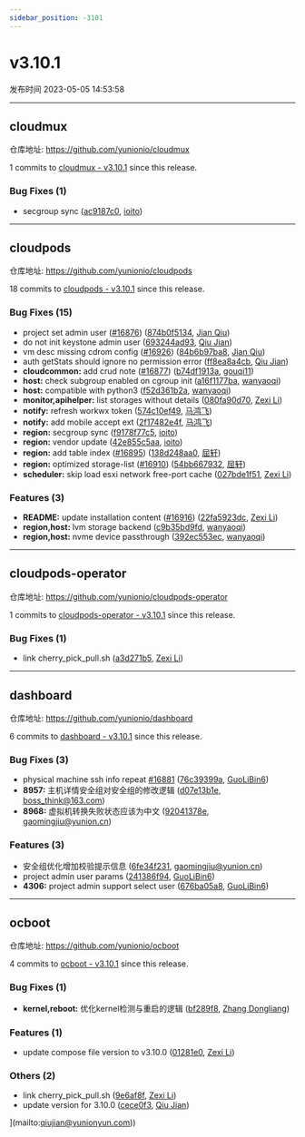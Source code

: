 ```yaml
---
sidebar_position: -3101
---
```


# v3.10.1

发布时间 2023-05-05 14:53:58

-----

## cloudmux

仓库地址: https://github.com/yunionio/cloudmux

1 commits to [cloudmux - v3.10.1](https://github.com/yunionio/cloudmux/compare/v3.10.0...v3.10.1) since this release.

### Bug Fixes (1)
- secgroup sync ([ac9187c0](https://github.com/yunionio/cloudmux/commit/ac9187c0d62c971ca5ae4246cf315300baab44b0), [ioito](mailto:qu_xuan@icloud.com))

-----

## cloudpods

仓库地址: https://github.com/yunionio/cloudpods

18 commits to [cloudpods - v3.10.1](https://github.com/yunionio/cloudpods/compare/v3.10.0...v3.10.1) since this release.

### Bug Fixes (15)
- project set admin user ([#16876](https://github.com/yunionio/cloudpods/issues/16876)) ([874b0f5134](https://github.com/yunionio/cloudpods/commit/874b0f5134943ecf4415f13c16bcc810cd5fb84d), [Jian Qiu](mailto:swordqiu@gmail.com))
- do not init keystone admin user ([693244ad93](https://github.com/yunionio/cloudpods/commit/693244ad939deac1008b1ff7fda916c9a6eb5adb), [Qiu Jian](mailto:qiujian@yunionyun.com))
- vm desc missing cdrom config ([#16926](https://github.com/yunionio/cloudpods/issues/16926)) ([84b6b97ba8](https://github.com/yunionio/cloudpods/commit/84b6b97ba81e53cefa0dc77e6a7947d03f5b4f4f), [Jian Qiu](mailto:swordqiu@gmail.com))
- auth getStats should ignore no permission error ([ff8ea8a4cb](https://github.com/yunionio/cloudpods/commit/ff8ea8a4cb988897f18f404b415c2dd4618432e7), [Qiu Jian](mailto:qiujian@yunionyun.com))
- **cloudcommon:** add crud note ([#16877](https://github.com/yunionio/cloudpods/issues/16877)) ([b74df1913a](https://github.com/yunionio/cloudpods/commit/b74df1913ae22db26443c923a5d6908e7fca892e), [gouqi11](mailto:66834753+gouqi11@users.noreply.github.com))
- **host:** check subgroup enabled on cgroup init ([a16f1177ba](https://github.com/yunionio/cloudpods/commit/a16f1177ba48b411337b4dcdf992675490e33428), [wanyaoqi](mailto:d3lx.yq@gmail.com))
- **host:** compatible with python3 ([f52d361b2a](https://github.com/yunionio/cloudpods/commit/f52d361b2a48b850c916227118692bc5c4feb139), [wanyaoqi](mailto:d3lx.yq@gmail.com))
- **monitor,apihelper:** list storages without details ([080fa90d70](https://github.com/yunionio/cloudpods/commit/080fa90d7079b23e354f80a4b0e248eb8cb341a5), [Zexi Li](mailto:zexi.li@icloud.com))
- **notify:** refresh workwx token ([574c10ef49](https://github.com/yunionio/cloudpods/commit/574c10ef497eb977881f340924820ee8b0cd7a6f), [马鸿飞](mailto:mahongfei@yunion.cn))
- **notify:** add mobile accept ext ([2f17482e4f](https://github.com/yunionio/cloudpods/commit/2f17482e4f0ce168745d80616e6996df3a3385f1), [马鸿飞](mailto:mahongfei@yunion.cn))
- **region:** secgroup sync ([f9178f77c5](https://github.com/yunionio/cloudpods/commit/f9178f77c5d1471f19bd07b07b7afc5b06e54aca), [ioito](mailto:qu_xuan@icloud.com))
- **region:** vendor update ([42e855c5aa](https://github.com/yunionio/cloudpods/commit/42e855c5aa7b4e58c2bc33e0cf25cf0b4c260c9d), [ioito](mailto:qu_xuan@icloud.com))
- **region:** add table index ([#16895](https://github.com/yunionio/cloudpods/issues/16895)) ([138d248aa0](https://github.com/yunionio/cloudpods/commit/138d248aa00e56155cb43d2990521b262fb90c7d), [屈轩](mailto:qu_xuan@icloud.com))
- **region:** optimized storage-list ([#16910](https://github.com/yunionio/cloudpods/issues/16910)) ([54bb667932](https://github.com/yunionio/cloudpods/commit/54bb667932bc5d7f54df68ef462df78cd0777c7e), [屈轩](mailto:qu_xuan@icloud.com))
- **scheduler:** skip load esxi network free-port cache ([027bde1f51](https://github.com/yunionio/cloudpods/commit/027bde1f5169e0173c3916522cb32a6bd0ba2ea4), [Zexi Li](mailto:zexi.li@icloud.com))

### Features (3)
- **README:** update installation content ([#16916](https://github.com/yunionio/cloudpods/issues/16916)) ([22fa5923dc](https://github.com/yunionio/cloudpods/commit/22fa5923dc19149f06955f7fc270bd15dbc2adca), [Zexi Li](mailto:zexi.li@icloud.com))
- **region,host:** lvm storage backend ([c9b35bd9fd](https://github.com/yunionio/cloudpods/commit/c9b35bd9fd0d94ddc02f0d7e4b5b86e1867f0ff5), [wanyaoqi](mailto:d3lx.yq@gmail.com))
- **region,host:** nvme device passthrough ([392ec553ec](https://github.com/yunionio/cloudpods/commit/392ec553ec471437d19eb244b2ac45c9e6a4a877), [wanyaoqi](mailto:d3lx.yq@gmail.com))

-----

## cloudpods-operator

仓库地址: https://github.com/yunionio/cloudpods-operator

1 commits to [cloudpods-operator - v3.10.1](https://github.com/yunionio/cloudpods-operator/compare/v3.10.0...v3.10.1) since this release.

### Bug Fixes (1)
- link cherry_pick_pull.sh ([a3d271b5](https://github.com/yunionio/cloudpods-operator/commit/a3d271b5fe13388d34629480670a4bf7c3f330a4), [Zexi Li](mailto:zexi.li@icloud.com))

-----

## dashboard

仓库地址: https://github.com/yunionio/dashboard

6 commits to [dashboard - v3.10.1](https://github.com/yunionio/dashboard/compare/v3.10.0...v3.10.1) since this release.

### Bug Fixes (3)
- physical machine ssh info repeat [#16881](https://github.com/yunionio/dashboard/issues/16881) ([76c39399a](https://github.com/yunionio/dashboard/commit/76c39399a218cb7cc694d28252a222932670034e), [GuoLiBin6](mailto:glbin533@163.com))
- **8957:** 主机详情安全组对安全组的修改逻辑 ([d07e13b1e](https://github.com/yunionio/dashboard/commit/d07e13b1edf2243381467945762e82cfbd83b2ea), [boss_think@163.com](mailto:boss_think@163.com))
- **8968:** 虚拟机转换失败状态应该为中文 ([92041378e](https://github.com/yunionio/dashboard/commit/92041378eb1f593bc1fb49f725b633fdd6a6cbe1), [gaomingjiu@yunion.cn](mailto:gaomingjiu@yunion.cn))

### Features (3)
- 安全组优化增加校验提示信息 ([6fe34f231](https://github.com/yunionio/dashboard/commit/6fe34f23180bafc6e5585fbdb279bd697a4c27b6), [gaomingjiu@yunion.cn](mailto:gaomingjiu@yunion.cn))
- project admin user params ([241386f94](https://github.com/yunionio/dashboard/commit/241386f94259c7197f4ad9c96fa04b1c082da76b), [GuoLiBin6](mailto:glbin533@163.com))
- **4306:** project admin support select user ([676ba05a8](https://github.com/yunionio/dashboard/commit/676ba05a86fc7f5762e817da1b58091bf91a3f82), [GuoLiBin6](mailto:glbin533@163.com))

-----

## ocboot

仓库地址: https://github.com/yunionio/ocboot

4 commits to [ocboot - v3.10.1](https://github.com/yunionio/ocboot/compare/v3.10.0...v3.10.1) since this release.

### Bug Fixes (1)
- **kernel,reboot:** 优化kernel检测与重启的逻辑 ([bf289f8](https://github.com/yunionio/ocboo/commit/bf289f89467e440ebb26f43206652d279aec11e7), [Zhang Dongliang](mailto:zhangdongliang@yunion.cn))

### Features (1)
- update compose file version to v3.10.0 ([01281e0](https://github.com/yunionio/ocboo/commit/01281e014ec6b2f40f8f3fc1a7682aa7b0861f5d), [Zexi Li](mailto:zexi.li@icloud.com))

### Others (2)
- link cherry_pick_pull.sh ([9e6af8f](https://github.com/yunionio/ocboo/commit/9e6af8fd6d8344751cfa2b124e06eb5ba6da0a35), [Zexi Li](mailto:zexi.li@icloud.com))
- update version for 3.10.0 ([cece0f3](https://github.com/yunionio/ocboo/commit/cece0f359d8cbd49340323b3f4a1985f85330208), [Qiu Jian](mailto:qiujian@yunionyun.com))

](mailto:qiujian@yunionyun.com))

[ocboot - v3.10.1]: https://github.com/yunionio/ocboot/compare/v3.10.0...v3.10.1

